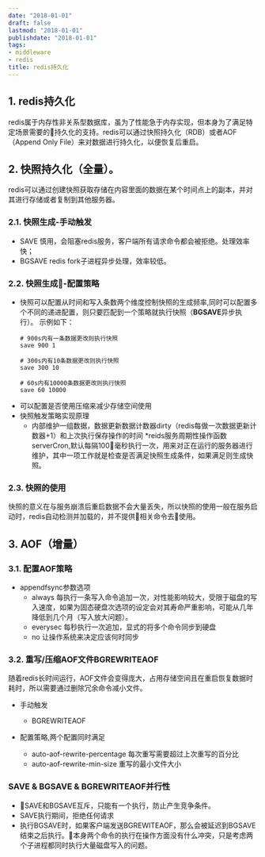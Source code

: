 ```yaml
---
date: "2018-01-01"
draft: false
lastmod: "2018-01-01"
publishdate: "2018-01-01"
tags:
- middleware
- redis
title: redis持久化
---
```

## 1. redis持久化
redis属于内存性非关系型数据库，虽为了性能急于内存实现，但本身为了满足特定场景需要的持久化的支持。redis可以通过快照持久化（RDB）或者AOF（Append Only File）来对数据进行持久化，以便恢复后重启。

## 2. 快照持久化（全量）。
redis可以通过创建快照获取存储在内容里面的数据在某个时间点上的副本，并对其进行存储或者复制到其他服务器。

### 2.1. 快照生成-手动触发
* SAVE 慎用，会阻塞redis服务，客户端所有请求命令都会被拒绝。处理效率快；
* BGSAVE redis fork子进程异步处理，效率较低。

### 2.2. 快照生成-配置策略
* 快照可以配置从时间和写入条数两个维度控制快照的生成频率,同时可以配置多个不同的递进配置，则只要匹配到一个策略就执行快照（**BGSAVE**异步执行）。 示例如下：
    ```
    # 900s内有一条数据更改则执行快照
    save 900 1

    # 300s内有10条数据更改则执行快照 
    save 300 10

    # 60s内有10000条数据更改则执行快照
    save 60 10000
    ```
* 可以配置是否使用压缩来减少存储空间使用
* 快照触发策略实现原理
    * 内部维护一组数据，数据更新数据计数器dirty（redis每做一次数据更新计数器+1）和上次执行保存操作的时间
    *reids服务周期性操作函数serverCron,默认每隔100毫秒执行一次，用来对正在运行的服务器进行维护，其中一项工作就是检查是否满足快照生成条件，如果满足则生成快照。
### 2.3. 快照的使用
快照的意义在与服务崩溃后重启数据不会大量丢失，所以快照的使用一般在服务启动时，redis自动检测并加载的，并不提供相关命令去使用。

## 3. AOF（增量）
### 3.1. 配置AOF策略
* appendfsync参数选项
    * always 每执行一条写入命令追加一次，对性能影响较大，受限于磁盘的写入速度，如果为固态硬盘次选项的设定会对其寿命严重影响，可能从几年降低到几个月（写入放大问题）。
    * everysec 每秒执行一次追加，显式的将多个命令同步到硬盘
    * no 让操作系统来决定应该何时同步

### 3.2. 重写/压缩AOF文件BGREWRITEAOF
随着redis长时间运行，AOF文件会变得庞大，占用存储空间且在重启恢复数据时耗时，所以需要通过删除冗余命令减小文件。
* 手动触发
    * BGREWRITEAOF
    
* 配置策略,两个配置同时满足
    * auto-aof-rewrite-percentage 每次重写需要超过上次重写的百分比
    * auto-aof-rewrite-min-size 重写的最小文件大小

### SAVE & BGSAVE & BGREWRITEAOF并行性
* SAVE和BGSAVE互斥，只能有一个执行，防止产生竞争条件。
* SAVE执行期间，拒绝任何请求
* 执行BGSAVE时，如果客户端发送BGREWITEAOF，那么会被延迟到BGSAVE结束之后执行。本身两个命令的执行在操作方面没有什么冲突，只是考虑两个子进程都同时执行大量磁盘写入的问题。